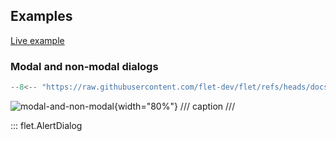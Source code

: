 ## Examples

[Live example](https://flet-controls-gallery.fly.dev/dialogs/alertdialog)

### Modal and non-modal dialogs

```python
--8<-- "https://raw.githubusercontent.com/flet-dev/flet/refs/heads/docs/fix-links/sdk/python/examples/controls/alert-dialog/modal-and-non-modal.py"
```

![modal-and-non-modal](https://raw.githubusercontent.com/flet-dev/flet/docs/fix-links/sdk/python/examples/controls/alert-dialog/media/modal-and-non-modal.gif){width="80%"}
/// caption
///

::: flet.AlertDialog
